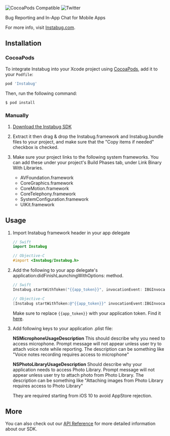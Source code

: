 ![CocoaPods Compatible](https://img.shields.io/cocoapods/v/Instabug.svg)
![Twitter](https://img.shields.io/badge/twitter-@Instabug-blue.svg)

Bug Reporting and In-App Chat for Mobile Apps

For more info, visit [Instabug.com](https://www.instabug.com).

## Installation

### CocoaPods

To integrate Instabug into your Xcode project using [CocoaPods](https://cocoapods.org), add it to your `Podfile`:

```ruby
pod 'Instabug'
```

Then, run the following command:

```bash
$ pod install
```

### Manually

1. [Download the Instabug SDK](https://s3.amazonaws.com/instabug-pro/sdk_releases/Instabug.zip)

2. Extract it then drag & drop the Instabug.framework and Instabug.bundle files to your project, and make sure that the "Copy items if needed" checkbox is checked.

3. Make sure your project links to the following system frameworks. You can add these under your project's Build Phases tab, under Link Binary With Libraries.
	* AVFoundation.framework
	* CoreGraphics.framework
	* CoreMotion.framework
	* CoreTelephony.framework
	* SystemConfiguration.framework
	* UIKit.framework

## Usage

1. Import Instabug framework header in your app delegate

    ```swift
    // Swift
    import Instabug
    ```
    
    ```objective-c
    // Objective-C
    #import <Instabug/Instabug.h>
    ```

2. Add the following to your app delegate's application:didFinishLaunchingWithOptions: method.
	
	```swift
	// Swift
	Instabug.startWithToken("{{app_token}}", invocationEvent: IBGInvocationEvent.Shake)
	```
	```objective-c
	// Objective-C
	[Instabug startWithToken:@"{{app_token}}" invocationEvent:IBGInvocationEventShake];
	```
	Make sure to replace `{{app_token}}` with your application token. Find it [here](https://instabug.com/app/sdk/).

3. Add following keys to your application .plist file:
	
	**NSMicrophoneUsageDescription** This should describe why you need to access microphone. Prompt message will not appear unless user try to attach voice note while reporting. The description can be something like "Voice notes recording requires access to microphone"

	**NSPhotoLibraryUsageDescription** Should describe why your application needs to access Photo Library. Prompt message will not appear unless user try to attach photo from Photo Library. The description can be something like "Attaching images from Photo Library requires access to Photo Library"

	They are required starting from iOS 10 to avoid AppStore rejection.
	
## More

You can also check out our [API Reference](https://instabug.com/public/ios-api-reference/Classes/Instabug.html) for more detailed information about our SDK.

